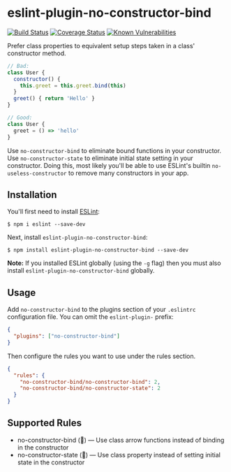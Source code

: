 # eslint-plugin-no-constructor-bind

[![Build Status](https://travis-ci.org/markalfred/eslint-plugin-no-constructor-bind.svg?branch=master)](https://travis-ci.org/markalfred/eslint-plugin-no-constructor-bind)
[![Coverage Status](https://coveralls.io/repos/github/markalfred/eslint-plugin-no-constructor-bind/badge.svg?branch=master)](https://coveralls.io/github/markalfred/eslint-plugin-no-constructor-bind?branch=master)
[![Known Vulnerabilities](https://snyk.io/test/github/markalfred/eslint-plugin-no-constructor-bind/badge.svg?targetFile=package.json)](https://snyk.io/test/github/markalfred/eslint-plugin-no-constructor-bind?targetFile=package.json)

Prefer class properties to equivalent setup steps taken in a class' constructor method.

```js
// Bad:
class User {
  constructor() {
    this.greet = this.greet.bind(this)
  }
  greet() { return 'Hello' }
}

// Good:
class User {
  greet = () => 'hello'
}
```

Use `no-constructor-bind` to eliminate bound functions in your constructor.
Use `no-constructor-state` to eliminate initial state setting in your constructor.
Doing this, most likely you'll be able to use ESLint's builtin `no-useless-constructor` to remove many constructors in your app.

## Installation

You'll first need to install [ESLint](http://eslint.org):

```
$ npm i eslint --save-dev
```

Next, install `eslint-plugin-no-constructor-bind`:

```
$ npm install eslint-plugin-no-constructor-bind --save-dev
```

**Note:** If you installed ESLint globally (using the `-g` flag) then you must also install `eslint-plugin-no-constructor-bind` globally.

## Usage

Add `no-constructor-bind` to the plugins section of your `.eslintrc` configuration file. You can omit the `eslint-plugin-` prefix:

```json
{
  "plugins": ["no-constructor-bind"]
}
```

Then configure the rules you want to use under the rules section.

```json
{
  "rules": {
    "no-constructor-bind/no-constructor-bind": 2,
    "no-constructor-bind/no-constructor-state": 2
  }
}
```

## Supported Rules

* no-constructor-bind (:wrench:) — Use class arrow functions instead of binding in the constructor
* no-constructor-state (:wrench:) — Use class property instead of setting initial state in the constructor
